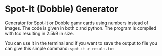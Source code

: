 # Spot-It (Dobble) Generator
 
 Generator for Spot-It or Dobble game cards using numbers instead of images. 
 The code is given in both c and python. 
 The program is compiled with tcc resulting in 2.5kB in size. 

 You can use it in the terminal and if you want to save the output to file you can give this simple command: 
 `spot-it > result.txt` 
